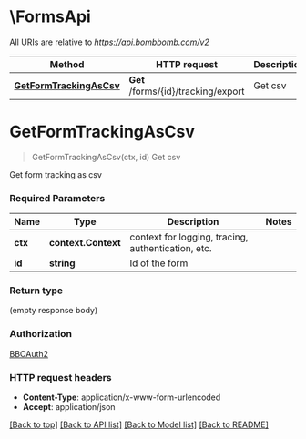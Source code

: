 # \FormsApi

All URIs are relative to *https://api.bombbomb.com/v2*

Method | HTTP request | Description
------------- | ------------- | -------------
[**GetFormTrackingAsCsv**](FormsApi.md#GetFormTrackingAsCsv) | **Get** /forms/{id}/tracking/export | Get csv


# **GetFormTrackingAsCsv**
> GetFormTrackingAsCsv(ctx, id)
Get csv

Get form tracking as csv

### Required Parameters

Name | Type | Description  | Notes
------------- | ------------- | ------------- | -------------
 **ctx** | **context.Context** | context for logging, tracing, authentication, etc.
  **id** | **string**| Id of the form | 

### Return type

 (empty response body)

### Authorization

[BBOAuth2](../README.md#BBOAuth2)

### HTTP request headers

 - **Content-Type**: application/x-www-form-urlencoded
 - **Accept**: application/json

[[Back to top]](#) [[Back to API list]](../README.md#documentation-for-api-endpoints) [[Back to Model list]](../README.md#documentation-for-models) [[Back to README]](../README.md)

